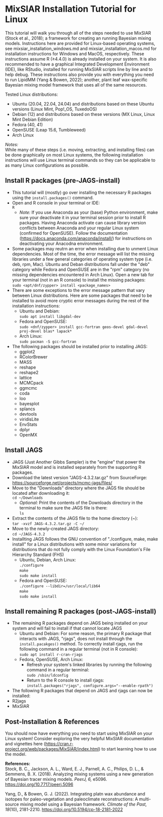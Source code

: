 # MixSIAR Installation Tutorial for Linux

This tutorial will walk you through all of the steps needed to use MixSIAR (Stock et al., 2018); a framework for creating an running Bayesian mixing models. Instructions here are provided for Linux-based operating systems, see mixsiar_installation_windows.md and mixsiar_installation_macos.md for installation instructions for Windows and MacOS, respectively. These instructions assume R ($`\geq`$4.4.0) is already installed on your system. It is also recommended to have a graphical Integrated Development Environment (IDE), like RStudio, installed for running MixSIAR scripts line by line and to help debug. These instructions also provide you with everything you need to run LipidMM (Yang & Bowen, 2022); another, plant leaf wax-specific Bayesian mixing model framework that uses all of the same resources.

Tested Linux distributions:
- Ubuntu (20.04, 22.04, 24.04) and distributions based on these Ubuntu versions (Linux Mint, Pop!_OS, TuxedoOS)
- Debian (12) and distributions based on these versions (MX Linux, Linux Mint Debian Edition)
- Fedora (40, 41)
- OpenSUSE (Leap 15.6, Tumbleweed)
- Arch Linux

_Notes:_\
While many of these steps (i.e. moving, extracting, and installing files) can be done graphically on most Linux systems, the following installation instructions will use Linux terminal commands so they can be applicable to as many Linux configurations as possible.

## Install R packages (pre-JAGS-install)
- This tutorial will (mostly) go over installing the necessary R packages using the `install.packages()` command.
- Open and R console in your terminal or IDE:\
`R`
  - _Note:_ If you use Anaconda as your (base) Python environment, make sure your deactivate it in your terminal session prior to install R packages. Having Anaconda activate can cause library version conflicts between Anaconda and your regular Linux system (confirmed for OpenSUSE). Follow the documentation (https://docs.anaconda.com/anaconda/install/) for instructions on deactivating your Anacodna environment.
- Some packages may reutrn an error when installing due to unment Linux dependencies. Most of the time, the error message will list the missing libraries under a few general categories of operating system type (i.e. deb, rpm, Mac). Ubuntu and Deban distributions fall under the "deb" category while Fedora and OpenSUSE are in the "rpm" category (no missing dependencies encountered in Arch Linux). Open a new tab for your terminal (not in an R console) to install the missing packages:\
`sudo <apt/dnf/zypper> install <package_names>`
- There are some exceptions to the error message pattern that vary between Linux distributions. Here are some packages that need to be installed to avoid more cryptic error messages during the rest of the installation instructions:
  - Ubuntu and Debian:\
`sudo apt install libgdal-dev`
  - Fedora and OpenSUSE:\
`sudo <dnf/zypper> install gcc-fortran geos-devel gdal-devel proj-devel blas* lapack*`
  - Arch Linux:\
`sudo pacman -S gcc-fortran`
- The following packages should be installed prior to installing JAGS:
  - ggplot2
  - RColorBrewer
  - MASS
  - reshape
  - reshape2
  - lattice
  - MCMCpack
  - ggmcmc
  - coda
  - loo
  - bayesplot
  - splancs
  - devtools
  - viridisLite
  - EnvStats
  - dplyr
  - OpenMX

## Install JAGS
- JAGS (Just Another Gibbs Sampler) is the "engine" that power the MixSIAR model and is installed separately from the supporting R packages.
- Download the latest version "JAGS-4.3.2.tar.gz" from SourceForge: https://sourceforge.net/projects/mcmc-jags/files/
- Move to the "Downloads" directory where the JAGS file should be located after downloading it:\
`cd ~/Downloads`
  - _Optional:_ Print the contents of the Downloads directory in the terminal to make sure the JAGS file is there:\
`ls`
- Extract the contents of the JAGS file to the home directory (~):\
`tar -xvzf JAGS-4.3.2.tar.gz -C ~/`
- Move to the newly-created JAGS directory:\
`cd ~/JAGS-4.3.2`
- Installting JAGS follows the GNU convention of "./configure, make, make install" for a Linux distributions with some minor variations for distributions that do not fully comply with the Linux Foundation's File Hierarchy Standard (FHS)
  - Ubuntu, Debian, Arch Linux:\
`./configure`\
`make`\
`sudo make install`
  - Fedora and OpenSUSE:\
`./configure --libdir=/usr/local/lib64`\
`make`\
`sudo make install`

## Install remaining R packages (post-JAGS-install)
- The remaining R packages depend on JAGS being installed on your system and will fail to install if that cannot locate JAGS
  - Ubuntu and Debian: For some reason, the primary R package that interacts with JAGS, "rjags", does not install through the `install.pacakges()` method. To correctly install rjags, run the following command in a regular terminal (not in R console):\
`sudo apt install r-cran-rjags`
  - Fedora, OpenSUSE, Arch Linux:
    - Refresh your system's linked libraries by running the following command in a regular terminal:\
`sudo /sbin/ldconfig`
    - Return to the R console to install rjags:\
`install.packages("rjags", configure.args="--enable-rpath")`
- The following R packages that depend on JAGS and rjags can now be installed:
 - R2jags
 - MixSIAR

## Post-Installation & References
You should now have everything you need to start using MixSIAR on your Linux system! Consider exploring the very helpful MixSIAR documentation and vignettes here (https://cran.r-project.org/web/packages/MixSIAR/index.html) to start learning how to use the model.

**References:**\
Stock, B. C., Jackson, A. L., Ward, E. J., Parnell, A. C., Philips, D. L., & Semmens, B. X. (2018). Analyzing mixing systems using a new generation of Bayesian tracer mixing models. _PeerJ, 6,_ e5096. https://doi.org/10.7717/peerj.5096

Yang, D., & Bowen, G. J. (2022). Integrating platn wax abundance and isotopes for paleo-vegetation and paleoclimate reconstructions: A multi-source mixing model using a Bayesian framework. _Climate of the Past, 18_(10), 2181-2210. https://doi.org/10.5194/cp-18-2181-2022
